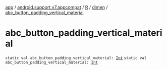 [app](../../../index.md) / [android.support.v7.appcompat](../../index.md) / [R](../index.md) / [dimen](index.md) / [abc_button_padding_vertical_material](./abc_button_padding_vertical_material.md)

# abc_button_padding_vertical_material

`static val abc_button_padding_vertical_material: `[`Int`](https://kotlinlang.org/api/latest/jvm/stdlib/kotlin/-int/index.html)
`static val abc_button_padding_vertical_material: `[`Int`](https://kotlinlang.org/api/latest/jvm/stdlib/kotlin/-int/index.html)